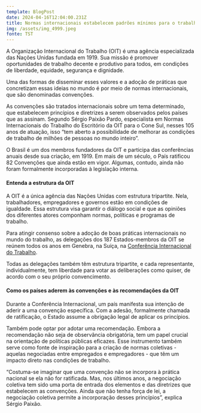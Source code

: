 ```yaml
---
template: BlogPost
date: 2024-04-16T12:04:00.231Z
title: Normas internacionais estabelecem padrões mínimos para o trabalho decente
img: /assets/img_4999.jpeg
fonte: TST
---
```

A Organização Internacional do Trabalho (OIT) é uma agência especializada das Nações Unidas fundada em 1919. Sua missão é promover oportunidades de trabalho decente e produtivo para todos, em condições de liberdade, equidade, segurança e dignidade.

Uma das formas de disseminar esses valores e a adoção de práticas que concretizam essas ideias no mundo é por meio de normas internacionais, que são denominadas convenções.

As convenções são tratados internacionais sobre um tema determinado, que estabelecem princípios e diretrizes a serem observados pelos países que as assinam. Segundo Sérgio Paixão Pardo, especialista em Normas Internacionais do Trabalho do Escritório da OIT para o Cone Sul, nesses 105 anos de atuação, isso “tem aberto a possibilidade de melhorar as condições de trabalho de milhões de pessoas no mundo inteiro”.

O Brasil é um dos membros fundadores da OIT e participa das conferências anuais desde sua criação, em 1919. Em mais de um século, o País ratificou 82 Convenções que ainda estão em vigor. Algumas, contudo, ainda não foram formalmente incorporadas à legislação interna.



#### Entenda a estrutura da OIT

A OIT é a única agência das Nações Unidas com estrutura tripartite. Nela, trabalhadores, empregadores e governos estão em condições de igualdade. Essa estrutura visa garantir o diálogo social e que as opiniões dos diferentes atores componham normas, políticas e programas de trabalho.

Para atingir consenso sobre a adoção de boas práticas internacionais no mundo do trabalho, as delegações dos 187 Estados-membros da OIT se reúnem todos os anos em Genebra, na Suíça, na [Conferência Internacional do Trabalho](https://www.ilo.org/brasilia/conheca-a-oit/WCMS_740928/lang--pt/index.htm).

Todas as delegações também têm estrutura tripartite, e cada representante, individualmente, tem liberdade para votar as deliberações como quiser, de acordo com o seu próprio convencimento.



#### Como os países aderem às convenções e às recomendações da OIT

Durante a Conferência Internacional, um país manifesta sua intenção de aderir a uma convenção específica. Com a adesão, formalmente chamada de ratificação, o Estado assume a obrigação legal de aplicar os princípios.

Também pode optar por adotar uma recomendação. Embora a recomendação não seja de observância obrigatória, tem um papel crucial na orientação de políticas públicas eficazes. Esse instrumento também serve como fonte de inspiração para a criação de normas coletivas - aquelas negociadas entre empregados e empregadores - que têm um impacto direto nas condições de trabalho.

“Costuma-se imaginar que uma convenção não se incorpora à prática nacional se ela não for ratificada. Mas, nos últimos anos, a negociação coletiva tem sido uma porta de entrada dos elementos e das diretrizes que estabelecem as convenções. Ainda que não tenha força de lei, a negociação coletiva permite a incorporação desses princípios”, explica Sérgio Paixão.